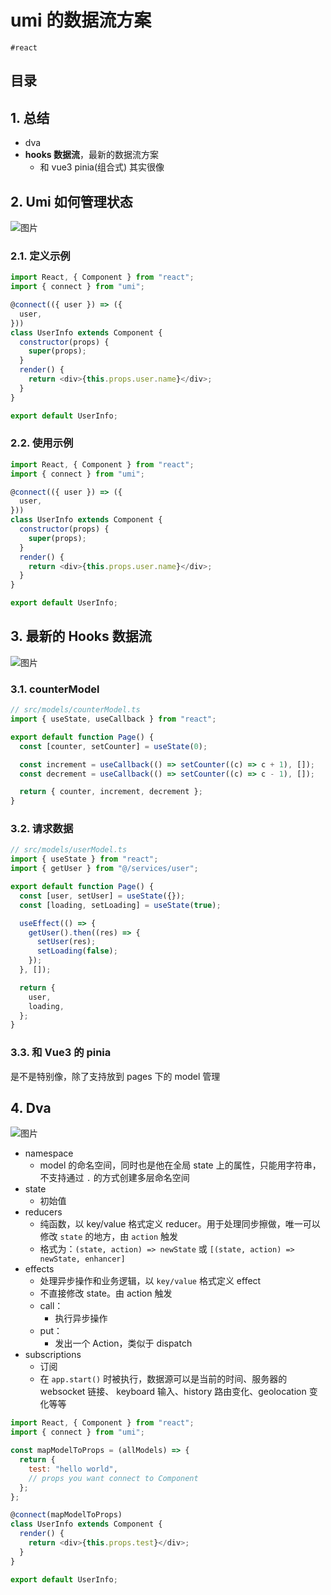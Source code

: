 
# umi 的数据流方案

`#react` 


## 目录
<!-- toc -->
 ## 1. 总结 

- dva
- **hooks 数据流**，最新的数据流方案
	- 和 vue3 pinia(组合式) 其实很像

## 2. Umi 如何管理状态

![图片](https://832-1310531898.cos.ap-beijing.myqcloud.com/999.%20Obsidian@832/files/20241030-9.png)

### 2.1. 定义示例

```javascript
import React, { Component } from "react";
import { connect } from "umi";

@connect(({ user }) => ({
  user,
}))
class UserInfo extends Component {
  constructor(props) {
    super(props);
  }
  render() {
    return <div>{this.props.user.name}</div>;
  }
}

export default UserInfo;

```

### 2.2. 使用示例

```javascript hl:4
import React, { Component } from "react";
import { connect } from "umi";

@connect(({ user }) => ({
  user,
}))
class UserInfo extends Component {
  constructor(props) {
    super(props);
  }
  render() {
    return <div>{this.props.user.name}</div>;
  }
}

export default UserInfo;

```

## 3. 最新的 Hooks 数据流

![图片](https://832-1310531898.cos.ap-beijing.myqcloud.com/999.%20Obsidian@832/files/20241030-10.png)

### 3.1. counterModel

```javascript
// src/models/counterModel.ts
import { useState, useCallback } from "react";

export default function Page() {
  const [counter, setCounter] = useState(0);

  const increment = useCallback(() => setCounter((c) => c + 1), []);
  const decrement = useCallback(() => setCounter((c) => c - 1), []);

  return { counter, increment, decrement };
}

```

### 3.2. 请求数据

```javascript
// src/models/userModel.ts
import { useState } from "react";
import { getUser } from "@/services/user";

export default function Page() {
  const [user, setUser] = useState({});
  const [loading, setLoading] = useState(true);

  useEffect(() => {
    getUser().then((res) => {
      setUser(res);
      setLoading(false);
    });
  }, []);

  return {
    user,
    loading,
  };
}

```

### 3.3. 和 Vue3 的 pinia

是不是特别像，除了支持放到 pages 下的 model 管理

## 4. Dva 

![图片](https://832-1310531898.cos.ap-beijing.myqcloud.com/999.%20Obsidian@832/files/20241030-8.png)

- namespace
    - model 的命名空间，同时也是他在全局 state 上的属性，只能用字符串，不支持通过 `.` 的方式创建多层命名空间
- state
    - 初始值
- reducers
    - 纯函数，以 key/value 格式定义 reducer。用于处理同步擦做，唯一可以修改 `state` 的地方，由 `action` 触发
    - 格式为：`(state, action) => newState` 或 `[(state, action) => newState, enhancer]`
- effects
    - 处理异步操作和业务逻辑，以 `key/value` 格式定义 effect
    - 不直接修改 state。由 action 触发
    - call：
        - 执行异步操作
    - put：
        - 发出一个 Action，类似于 dispatch
- subscriptions
    - 订阅
    - 在 `app.start()` 时被执行，数据源可以是当前的时间、服务器的 websocket 链接、 keyboard 输入、history 路由变化、geolocation 变化等等

```javascript
import React, { Component } from "react";
import { connect } from "umi";

const mapModelToProps = (allModels) => {
  return {
    test: "hello world",
    // props you want connect to Component
  };
};

@connect(mapModelToProps)
class UserInfo extends Component {
  render() {
    return <div>{this.props.test}</div>;
  }
}

export default UserInfo;

```

